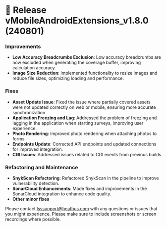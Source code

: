 # 🚀 Release vMobileAndroidExtensions_v1.8.0 (240801)


### Improvements
- **Low Accuracy Breadcrumbs Exclusion**: Low accuracy breadcrumbs are now excluded when generating the coverage buffer, improving calculation accuracy.
- **Image Size Reduction**: Implemented functionality to resize images and reduce file sizes, optimizing loading and performance.

### Fixes
- **Asset Update Issue**: Fixed the issue where partially covered assets were not updated correctly on web or mobile, ensuring more accurate synchronization.
- **Application Freezing and Lag**: Addressed the problem of freezing and lagging in the application when starting surveys, improving user experience.
- **Photo Rendering**: Improved photo rendering when attaching photos to forms.
- **Endpoints Update**: Corrected API endpoints and updated connections for improved integration.
- **CGI Issues**: Addressed issues related to CGI events from previous builds
### Refactoring and Maintenance
- **SnykScan Refactoring**: Refactored SnykScan in the pipeline to improve vulnerability detection.
- **SonarCloud Enhancements**: Made fixes and improvements in the SonarCloud integration to enhance code quality.
- **Other minor fixes**


Please contact lsssupport@heathus.com with any questions or issues that you might experience. Please make sure to include screenshots or screen recordings where possible.
